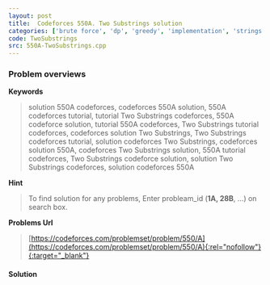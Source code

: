 ```yaml
---
layout: post
title:  Codeforces 550A. Two Substrings solution
categories: ['brute force', 'dp', 'greedy', 'implementation', 'strings']
code: TwoSubstrings
src: 550A-TwoSubstrings.cpp
---
```

### **Problem overviews**

**Keywords**
> solution 550A codeforces, codeforces 550A solution, 550A codeforces tutorial, tutorial Two Substrings codeforces, 550A codeforce solution, tutorial 550A codeforces, Two Substrings tutorial codeforces, codeforces solution Two Substrings, Two Substrings codeforces tutorial, solution codeforces Two Substrings, codeforces solution 550A, codeforces Two Substrings solution, 550A tutorial codeforces, Two Substrings codeforce solution, solution Two Substrings codeforces, solution codeforces 550A

**Hint**
> To find solution for any problems, Enter probleam_id (**1A, 28B**, ...) on search box. 

**Problems Url**
> [https://codeforces.com/problemset/problem/550/A](https://codeforces.com/problemset/problem/550/A){:rel="nofollow"}{:target="_blank"}

#### **Solution**



